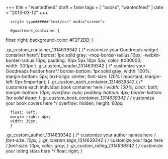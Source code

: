 +++
title = "wantedfeed"
draft = false
tags = [
    "books",
    "wantedfeed"
]
date = "2013-03-12"
+++


      <style type######"text/css" media"screen">
      
      #goodreads_container {
float: right;
background-color: #F2F2DD;
      }
      
  .gr_custom_container_1314639342 {
    /* customize your Goodreads widget container here*/
    border: 1px solid gray;
    -moz-border-radius:10px;
    -webkit-border-radius:10px;
    padding: 10px 5px 10px 5px;
    color: #000000;          
    width: 300px
  }
  .gr_custom_header_1314639342 {
    /* customize your Goodreads header here*/
    border-bottom: 1px solid gray;
    width: 100%;
    margin-bottom: 5px;
    text-align: center;
    font-size: 120% !important;
    margin-left: 0px !important;
  }
  .gr_custom_each_container_1314639342 {
    /* customize each individual book container here */
    width: 100%;
    clear: both;
    margin-bottom: 10px;
    overflow: auto;
    padding-bottom: 4px;
    border-bottom: 1px solid #aaa;
  }
  .gr_custom_book_container_1314639342 { 
    /* customize your book covers here */
    overflow: hidden;
    height: 60px;
    
      float: left;
      margin-right: 4px;
      width: 39px;
      }
  .gr_custom_author_1314639342 {
    /* customize your author names here */
    font-size: 10px;
  }
  .gr_custom_tags_1314639342 {
    /* customize your tags here */
    font-size: 10px;
    color: gray;
  }
  .gr_custom_rating_1314639342 {
    /* customize your rating stars here */
    float: right;
  }
</style>


<div id="goodreads_container">
<div id="gr_custom_widget_1314639342"></div>
</div>

<script type######"text/javascript" charset"utf-8" src######"http://www.goodreads.com/review/custom_widget/5451893.Wouter's%20bookshelf:%20to-read?cover_positionleft&amp;cover_size######small&amp;num_books15&amp;order######d&amp;shelfto-read&amp;show_author######1&amp;show_cover1&amp;show_rating######0&amp;show_review1&amp;show_tags######0&amp;show_title1&amp;sort######date_added&amp;widget_bg_colorFFFFFF&amp;widget_bg_transparent######&amp;widget_border_width1&amp;widget_id######1314639342&amp;widget_text_color000000&amp;widget_title_size######medium&amp;widget_widthmedium"></script>

